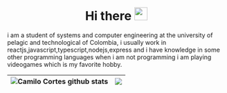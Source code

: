 <h1 align="center">
  Hi there
 <img alt="wave" src="https://raw.githubusercontent.com/MartinHeinz/MartinHeinz/master/wave.gif" width="30px">
</h1>  

<p>
i am a student of systems and computer engineering at the university of pelagic and technological of Colombia, i usually work in reactjs,javascript,typescript,nodejs,express and i have knowledge in some other programming languages when i am not programming i am playing videogames which is my favorite hobby.
</p>

|<img align="center" src="https://github-readme-stats.vercel.app/api?username=CamiloCortesM&show_icons=true&theme=cobalt" alt="Camilo Cortes github stats" /> | <img align="center" src="https://github-readme-stats.vercel.app/api/top-langs/?username=CamiloCortesM&layout=compact&theme=cobalt&hide_border=true &exclude_repo=-Fast-and-furious" /> |
| ------------- | ------------- |
